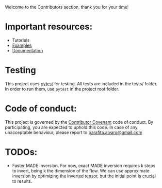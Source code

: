 Welcome to the Contributors section, thank you for your time!


# Important resources:

* Tutorials
* [Examples](examples/)
* [Documentation](https://aparafita.github.io/flow)


# Testing

This project uses [pytest](https://docs.pytest.org/en/stable/getting-started.html) for testing. 
All tests are included in the tests/ folder. In order to run them, use ```pytest``` in the project root folder.


# Code of conduct:

This project is governed by the [Contributor Covenant](CODE_OF_CONDUCT.md) code of conduct. By participating, you are expected to uphold this code. In case of any unacceptable behaviour, please report to parafita.alvaro@gmail.com


# TODOs:

* Faster MADE inversion. For now, exact MADE inversion requires k steps to invert, being k the dimension of the flow.
	We can use approximate inversion by optimizing the inverted tensor, but the initial point is crucial to results.